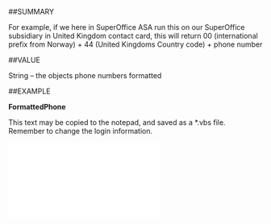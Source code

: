 
##SUMMARY

For example, if we here in SuperOffice ASA run this on our SuperOffice subsidiary in United Kingdom contact card, this will return 00 (international prefix from Norway) + 44 (United Kingdoms Country code) + phone number


##VALUE

String – the objects phone numbers formatted


##EXAMPLE

**FormattedPhone**

This text may be copied to the notepad, and saved as a *.vbs file. Remember to change the login information.

![](..\..\Examples\vbs\SOPhone.FormattedPhone.vbs.txt)

